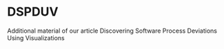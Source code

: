 # DSPDUV
Additional material of our article Discovering Software Process Deviations Using Visualizations
